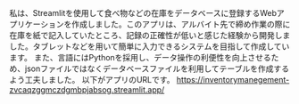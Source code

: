 私は、Streamlitを使用して食べ物などの在庫をデータベースに登録するWebアプリケーションを作成しました。このアプリは、アルバイト先で締め作業の際に在庫を紙で記入していたところ、記録の正確性が低いと感じた経験から開発しました。タブレットなどを用いて簡単に入力できるシステムを目指して作成しています。
また、言語にはPythonを採用し、データ操作の利便性を向上させるため、jsonファイルではなくデータベースファイルを利用してテーブルを作成するよう工夫しました。
以下がアプリのURLです。
https://inventorymanegement-zvcaqzggmczdgmbpjabsog.streamlit.app/
